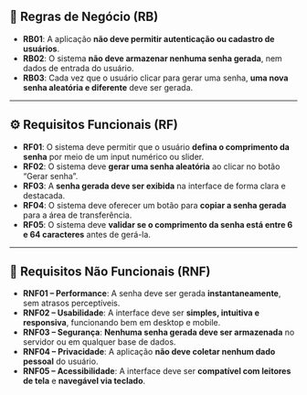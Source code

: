 ## 🧠 Regras de Negócio (RB)

- **RB01**: A aplicação **não deve permitir autenticação ou cadastro de usuários**.
- **RB02**: O sistema **não deve armazenar nenhuma senha gerada**, nem dados de entrada do usuário.
- **RB03**: Cada vez que o usuário clicar para gerar uma senha, **uma nova senha aleatória e diferente** deve ser gerada.

---

## ⚙️ Requisitos Funcionais (RF)

- **RF01**: O sistema deve permitir que o usuário **defina o comprimento da senha** por meio de um input numérico ou slider.
- **RF02**: O sistema deve **gerar uma senha aleatória** ao clicar no botão “Gerar senha”.
- **RF03**: A **senha gerada deve ser exibida** na interface de forma clara e destacada.
- **RF04**: O sistema deve oferecer um botão para **copiar a senha gerada** para a área de transferência.
- **RF05**: O sistema deve **validar se o comprimento da senha está entre 6 e 64 caracteres** antes de gerá-la.

---

## 🚀 Requisitos Não Funcionais (RNF)

- **RNF01 – Performance**: A senha deve ser gerada **instantaneamente**, sem atrasos perceptíveis.
- **RNF02 – Usabilidade**: A interface deve ser **simples, intuitiva e responsiva**, funcionando bem em desktop e mobile.
- **RNF03 – Segurança**: **Nenhuma senha gerada deve ser armazenada** no servidor ou em qualquer base de dados.
- **RNF04 – Privacidade**: A aplicação **não deve coletar nenhum dado pessoal** do usuário.
- **RNF05 – Acessibilidade**: A interface deve ser **compatível com leitores de tela** e **navegável via teclado**.
